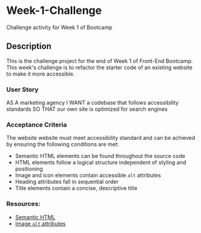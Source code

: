 # Week-1-Challenge
Challenge activity for Week 1 of Bootcamp 

## Description 
This is the challenge project for the end of Week 1 of Front-End Bootcamp. This week's challenge is to refactor the starter code of an existing website to make it more accessible.

### User Story

AS A marketing agency
I WANT a codebase that follows accessibility standards
SO THAT our own site is optimized for search engines

### Acceptance Criteria

The website website must meet accessibility standard and can be achieved by ensuring the following conditions are met: 

* Semantic HTML elements can be found throughout the source code
* HTML elements follow a logical structure independent of styling and positioning
* Image and icon elements contain accessible `alt` attributes
* Heading attributes fall in sequential order
* Title elements contain a concise, descriptive title

### Resources:

* [Semantic HTML](https://www.w3schools.com/html/html5_semantic_elements.asp)
* [Image `alt` attributes](https://www.w3schools.com/tags/att_img_alt.asp)
